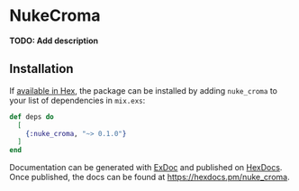 # NukeCroma

**TODO: Add description**

## Installation

If [available in Hex](https://hex.pm/docs/publish), the package can be installed
by adding `nuke_croma` to your list of dependencies in `mix.exs`:

```elixir
def deps do
  [
    {:nuke_croma, "~> 0.1.0"}
  ]
end
```

Documentation can be generated with [ExDoc](https://github.com/elixir-lang/ex_doc)
and published on [HexDocs](https://hexdocs.pm). Once published, the docs can
be found at <https://hexdocs.pm/nuke_croma>.

